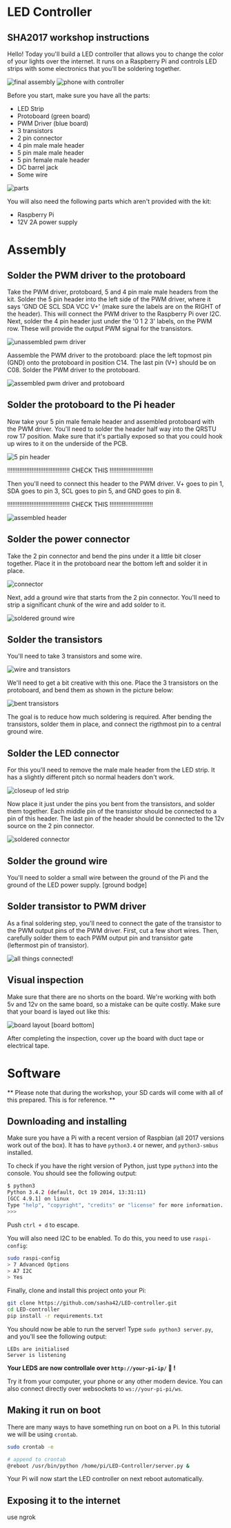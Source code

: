 # LED Controller
SHA2017 workshop instructions
----------------
Hello! Today you'll build a LED controller that allows you to change the color of your lights over the internet. It runs on a Raspberry Pi and controls LED strips with some electronics that you'll be soldering together.

![final assembly](img/final-assebly.jpg)
![phone with controller](img/phone-hand.jpg)

Before you start, make sure you have all the parts:
- LED Strip
- Protoboard (green board)
- PWM Driver (blue board)
- 3 transistors
- 2 pin connector
- 4 pin male male header
- 5 pin male male header
- 5 pin female male header
- DC barrel jack
- Some wire

![parts](img/parts-list.jpg)

You will also need the following parts which aren't provided with the kit:
- Raspberry Pi
- 12V 2A power supply

Assembly
====

Solder the PWM driver to the protoboard
---------------------
Take the PWM driver, protoboard, 5 and 4 pin male male headers from the kit. Solder the 5 pin header into the left side of the PWM driver, where it says 'GND OE SCL SDA VCC V+' (make sure the labels are on the RIGHT of the header). This will connect the PWM driver to the Raspberry Pi over I2C. Next, solder the 4 pin header just under the '0 1 2 3' labels, on the PWM row. These will provide the output PWM signal for the transistors. 

![unassembled pwm driver](img/unnasembled-pwm-driver.jpg)

Aassemble the PWM driver to the protoboard: place the left topmost pin (GND) onto the protoboard in position C14. The last pin (V+) should be on C08. Solder the PWM driver to the protoboard.

![assembled pwm driver and protoboard](img/assembled-pwm-driver.jpg)


Solder the protoboard to the Pi header
--------------------------------------
Now take your 5 pin male female header and assembled protoboard with the PWM driver. You'll need to solder the header half way into the QRSTU row 17 position. Make sure that it's partially exposed so that you could hook up wires to it on the underside of the PCB.

![5 pin header](img/5-pin-header.jpg)

!!!!!!!!!!!!!!!!!!!!!!!!!!!!!!!!!!!! CHECK THIS !!!!!!!!!!!!!!!!!!!!!!!!!

Then you'll need to connect this header to the PWM driver. V+ goes to pin 1, SDA goes to pin 3, SCL goes to pin 5, and GND goes to pin 8.

!!!!!!!!!!!!!!!!!!!!!!!!!!!!!!!!!!!! CHECK THIS !!!!!!!!!!!!!!!!!!!!!!!!!

![assembled header](img/5-pin-header-assembled.jpg)


Solder the power connector
--------------------------
Take the 2 pin connector and bend the pins under it a little bit closer together. Place it in the protoboard near the bottom left and solder it in place.

![connector](img/power-connector.jpg)

Next, add a ground wire that starts from the 2 pin connector. You'll need to strip a significant chunk of the wire and add solder to it.

![soldered ground wire](img/power-connector-soldered.jpg)



Solder the transistors
----------------------
You'll need to take 3 transistors and some wire. 

![wire and transistors](img/transistors-and-wire.jpg)

We'll need to get a bit creative with this one. Place the 3 transistors on the protoboard, and bend them as shown in the picture below:

![bent transistors](img/transistors-and-wire-assembled.jpg)

The goal is to reduce how much soldering is required. After bending the transistors, solder them in place, and connect the rigthmost pin to a central ground wire.


Solder the LED connector
------------------------
For this you'll need to remove the male male header from the LED strip. It has a slightly different pitch so normal headers don't work. 

![closeup of led strip](img/led-connector.jpg)

Now place it just under the pins you bent from the transistors, and solder them together. Each middle pin of the transistor should be connected to a pin of this header. The last pin of the header should be connected to the 12v source on the 2 pin connector.

![soldered connector](img/led-connector-soldered.jpg)


Solder the ground wire
----------------------
You'll need to solder a small wire between the ground of the Pi and the ground of the LED power supply.
[ground bodge]


Solder transistor to PWM driver
-------------------------------
As a final soldering step, you'll need to connect the gate of the transistor to the PWM output pins of the PWM driver. First, cut a few short wires. Then, carefully solder them to each PWM output pin and transistor gate (leftermost pin of transistor).

![all things connected](img/solder-led-connector.jpg)!


Visual inspection
-----------------
Make sure that there are no shorts on the board. We're working with both 5v and 12v on the same board, so a mistake can be quite costly. Make sure that your board is layed out like this:

![board layout](img/board-layout.jpg)
[board bottom]

After completing the inspection, cover up the board with duct tape or electrical tape.


Software
====

** Please note that during the workshop, your SD cards will come with all of this prepared. This is for reference. **

Downloading and installing
--------------
Make sure you have a Pi with a recent version of Raspbian (all 2017 versions work out of the box). It has to have `python3.4` or newer, and `python3-smbus` installed.

To check if you have the right version of Python, just type `python3` into the console. You should see the following output:

```bash
$ python3
Python 3.4.2 (default, Oct 19 2014, 13:31:11) 
[GCC 4.9.1] on linux
Type "help", "copyright", "credits" or "license" for more information.
>>> 
```
Push `ctrl + d` to escape.

You will also need I2C to be enabled. To do this, you need to use `raspi-config`:
```bash
sudo raspi-config
> 7 Advanced Options
> A7 I2C
> Yes
```

Finally, clone and install this project onto your Pi:
```bash
git clone https://github.com/sasha42/LED-controller.git
cd LED-controller
pip install -r requirements.txt
````

You should now be able to run the server! Type `sudo python3 server.py`, and you'll see the following output:
```baash
LEDs are initialised
Server is listening
```
**Your LEDS are now controllale over `http://your-pi-ip/` :tada: !** 

Try it from your computer, your phone or any other modern device. You can also connect directly over websockets to `ws://your-pi-pi/ws`.

Making it run on boot
-----------
There are many ways to have something run on boot on a Pi. In this tutorial we will be using `crontab`.

```bash
sudo crontab -e

# append to crontab
@reboot /usr/bin/python /home/pi/LED-Controller/server.py &
```
Your Pi will now start the LED controller on next reboot automatically.

Exposing it to the internet
---------------
use ngrok



